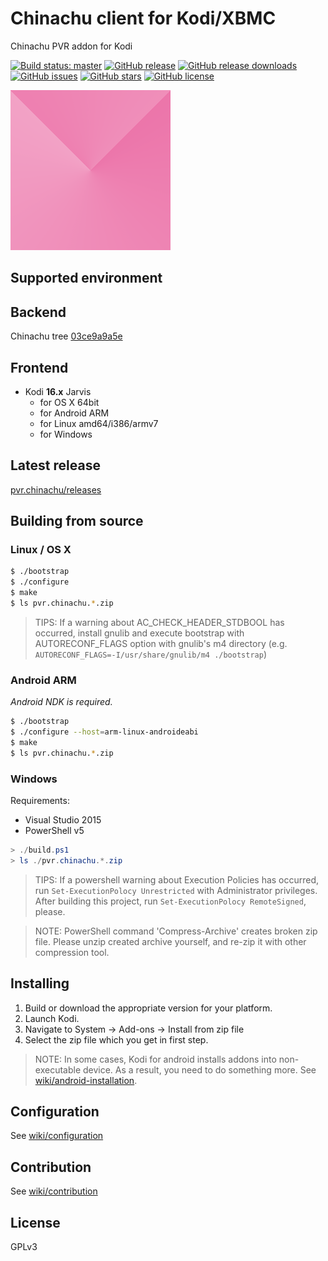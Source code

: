 # Chinachu client for Kodi/XBMC
Chinachu PVR addon for Kodi

[![Build status: master](https://img.shields.io/travis/mzyy94/pvr.chinachu/master.svg?maxAge=259200&style=flat-square)](https://travis-ci.org/mzyy94/pvr.chinachu/)
[![GitHub release](https://img.shields.io/github/release/mzyy94/pvr.chinachu.svg?maxAge=259200&style=flat-square)](https://github.com/mzyy94/pvr.chinachu/releases)
[![GitHub release downloads](https://img.shields.io/github/downloads/mzyy94/pvr.chinachu/total.svg?style=flat-square)](https://github.com/mzyy94/pvr.chinachu/releases)
[![GitHub issues](https://img.shields.io/github/issues/mzyy94/pvr.chinachu.svg?style=flat-square)](https://github.com/mzyy94/pvr.chinachu/issues)
[![GitHub stars](https://img.shields.io/github/stars/mzyy94/pvr.chinachu.svg?style=flat-square)](https://github.com/mzyy94/pvr.chinachu/stargazers)
[![GitHub license](https://img.shields.io/badge/license-GPLv3-orange.svg?style=flat-square)](https://raw.githubusercontent.com/mzyy94/pvr.chinachu/master/LICENSE)

![icon](/template/pvr.chinachu/icon.png)

## Supported environment

## Backend
Chinachu tree [03ce9a9a5e](https://github.com/kanreisa/Chinachu/tree/03ce9a9a5e5b4d2afca59d2b9946a7a70c2b6e4e)

## Frontend
- Kodi **16.x** Jarvis
  + for OS X 64bit
  + for Android ARM
  + for Linux amd64/i386/armv7
  + for Windows

## Latest release

[pvr.chinachu/releases](https://github.com/mzyy94/pvr.chinachu/releases)

## Building from source

### Linux / OS X
```sh
$ ./bootstrap
$ ./configure
$ make
$ ls pvr.chinachu.*.zip
```
> TIPS: If a warning about AC_CHECK_HEADER_STDBOOL has occurred, install gnulib and execute bootstrap with
> AUTORECONF_FLAGS option with gnulib's m4 directory (e.g. `AUTORECONF_FLAGS=-I/usr/share/gnulib/m4 ./bootstrap`)

### Android ARM
*Android NDK is required.*

```sh
$ ./bootstrap
$ ./configure --host=arm-linux-androideabi
$ make
$ ls pvr.chinachu.*.zip
```

### Windows

Requirements:
- Visual Studio 2015
- PowerShell v5

```powershell
> ./build.ps1
> ls ./pvr.chinachu.*.zip
```
> TIPS: If a powershell warning about Execution Policies has occurred, run `Set-ExecutionPolocy Unrestricted`
> with Administrator privileges. After building this project, run `Set-ExecutionPolocy RemoteSigned`, please.

> NOTE: PowerShell command 'Compress-Archive' creates broken zip file.
> Please unzip created archive yourself, and re-zip it with other compression tool.

## Installing

1. Build or download the appropriate version for your platform.
2. Launch Kodi.
3. Navigate to System -> Add-ons -> Install from zip file
4. Select the zip file which you get in first step.

> NOTE: In some cases, Kodi for android installs addons into non-executable device. As a result, you need to do something more.
> See [wiki/android-installation](https://github.com/mzyy94/pvr.chinachu/wiki/android-installation).

## Configuration

See [wiki/configuration](https://github.com/mzyy94/pvr.chinachu/wiki/configuration)

## Contribution

See [wiki/contribution](https://github.com/mzyy94/pvr.chinachu/wiki/contribution)

## License

GPLv3
